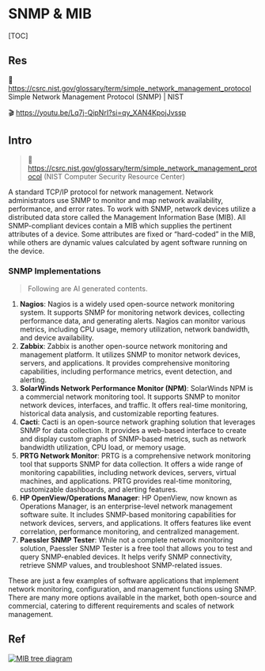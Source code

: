 # SNMP & MIB

[TOC]



## Res
📂 https://csrc.nist.gov/glossary/term/simple_network_management_protocol
Simple Network Management Protocol (SNMP) | NIST

🎬 https://youtu.be/Lq7j-QipNrI?si=qy_XAN4KpojJvssp


## Intro
> 🔗 https://csrc.nist.gov/glossary/term/simple_network_management_protocol (NIST Computer Security Resource Center)

A standard TCP/IP protocol for network management. Network administrators use SNMP to monitor and map network availability, performance, and error rates. To work with SNMP, network devices utilize a distributed data store called the Management Information Base (MIB). All SNMP-compliant devices contain a MIB which supplies the pertinent attributes of a device. Some attributes are fixed or “hard-coded” in the MIB, while others are dynamic values calculated by agent software running on the device.

### SNMP Implementations
> Following are AI generated contents.

1. **Nagios**: Nagios is a widely used open-source network monitoring system. It supports SNMP for monitoring network devices, collecting performance data, and generating alerts. Nagios can monitor various metrics, including CPU usage, memory utilization, network bandwidth, and device availability.
2. **Zabbix**: Zabbix is another open-source network monitoring and management platform. It utilizes SNMP to monitor network devices, servers, and applications. It provides comprehensive monitoring capabilities, including performance metrics, event detection, and alerting.
3. **SolarWinds Network Performance Monitor (NPM)**: SolarWinds NPM is a commercial network monitoring tool. It supports SNMP to monitor network devices, interfaces, and traffic. It offers real-time monitoring, historical data analysis, and customizable reporting features.
4. **Cacti**: Cacti is an open-source network graphing solution that leverages SNMP for data collection. It provides a web-based interface to create and display custom graphs of SNMP-based metrics, such as network bandwidth utilization, CPU load, or memory usage.
5. **PRTG Network Monitor**: PRTG is a comprehensive network monitoring tool that supports SNMP for data collection. It offers a wide range of monitoring capabilities, including network devices, servers, virtual machines, and applications. PRTG provides real-time monitoring, customizable dashboards, and alerting features.
6. **HP OpenView/Operations Manager**: HP OpenView, now known as Operations Manager, is an enterprise-level network management software suite. It includes SNMP-based monitoring capabilities for network devices, servers, and applications. It offers features like event correlation, performance monitoring, and centralized management.
7. **Paessler SNMP Tester**: While not a complete network monitoring solution, Paessler SNMP Tester is a free tool that allows you to test and query SNMP-enabled devices. It helps verify SNMP connectivity, retrieve SNMP values, and troubleshoot SNMP-related issues.

These are just a few examples of software applications that implement network monitoring, configuration, and management functions using SNMP. There are many more options available in the market, both open-source and commercial, catering to different requirements and scales of network management.



## Ref
[Snmp学习总结(一)——Snmp的基本概念]: https://www.cnblogs.com/xdp-gacl/p/3978825.html

[SNMP – What Is Simple Network Management Protocol]: https://www.softwaretestinghelp.com/snmp-protocol/
[Simple Network Management Protocol (SNMP) | GeeksforGeeks]: https://www.geeksforgeeks.org/simple-network-management-protocol-snmp/

[Simple Network Management Protocol | Wiki]: https://en.wikipedia.org/wiki/Simple_Network_Management_Protocol

[Network Basics: What Is SNMP and How Does It Work?]: https://www.auvik.com/franklyit/blog/network-basics-what-is-snmp/

[![MIB tree diagram](https://cdn-fainj.nitrocdn.com/HMhNvtGdkXCThiYKondeUNdKlFRQtHkp/assets/images/optimized/rev-917d04c/www.auvik.com/wp-content/uploads/2016/07/blogrefresh-snmpdiagram-nsm.jpeg)](https://www.auvik.com/wp-content/uploads/2016/07/blogrefresh-snmpdiagram-nsm.jpeg)
